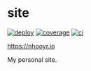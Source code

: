 # site

[![deploy](https://img.shields.io/netlify/e5c47998-ce56-4d45-97c2-32623bdeb9d7?color=6b9ded&label=deploy)](https://app.netlify.com/sites/nhooyr/deploys)
[![coverage](https://img.shields.io/coveralls/github/nhooyr/site?color=65d6a4)](https://coveralls.io/github/nhooyr/site)
[![ci](https://github.com/nhooyr/site/workflows/ci/badge.svg)](https://github.com/nhooyr/site/actions)

https://nhooyr.io

My personal site.
